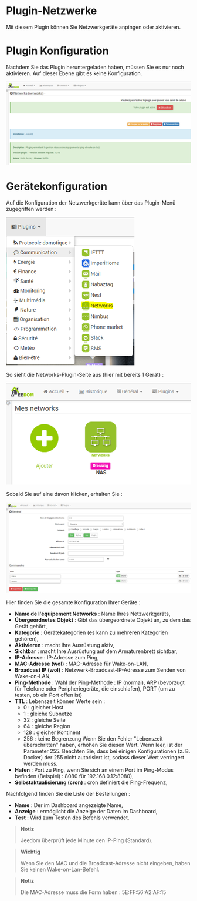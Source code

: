 # Plugin-Netzwerke

Mit diesem Plugin können Sie Netzwerkgeräte anpingen oder aktivieren.

# Plugin Konfiguration 

Nachdem Sie das Plugin heruntergeladen haben, müssen Sie es nur noch aktivieren. Auf dieser Ebene gibt es keine Konfiguration.

![networks](./images/networks.PNG)

# Gerätekonfiguration 

Auf die Konfiguration der Netzwerkgeräte kann über das Plugin-Menü zugegriffen werden :

![networks2](./images/networks2.PNG)

So sieht die Networks-Plugin-Seite aus (hier mit bereits 1 Gerät) :

![networks3](./images/networks3.PNG)

Sobald Sie auf eine davon klicken, erhalten Sie :

![networks4](./images/networks4.PNG)

Hier finden Sie die gesamte Konfiguration Ihrer Geräte :

-   **Name de l'équipement Networks** : Name Ihres Netzwerkgeräts,
-   **Übergeordnetes Objekt** : Gibt das übergeordnete Objekt an, zu dem das Gerät gehört,
-   **Kategorie** : Gerätekategorien (es kann zu mehreren Kategorien gehören),
-   **Aktivieren** : macht Ihre Ausrüstung aktiv,
-   **Sichtbar** : macht Ihre Ausrüstung auf dem Armaturenbrett sichtbar,
-   **IP-Adresse** : IP-Adresse zum Ping,
-   **MAC-Adresse (wol)** : MAC-Adresse für Wake-on-LAN,
-   **Broadcast IP (wol)** : Netzwerk-Broadcast-IP-Adresse zum Senden von Wake-on-LAN,
-   **Ping-Methode** : Wahl der Ping-Methode : IP (normal), ARP (bevorzugt für Telefone oder Peripheriegeräte, die einschlafen), PORT (um zu testen, ob ein Port offen ist)
-   **TTL** : Lebenszeit können Werte sein : 
    - 0 : gleicher Host
    - 1 : gleiche Subnetze
    - 32 : gleiche Seite
    - 64 : gleiche Region
    - 128 : gleicher Kontinent
    - 256 : keine Begrenzung
    Wenn Sie den Fehler "Lebenszeit überschritten" haben, erhöhen Sie diesen Wert. Wenn leer, ist der Parameter 255. Beachten Sie, dass bei einigen Konfigurationen (z. B. Docker) der 255 nicht autorisiert ist, sodass dieser Wert verringert werden muss.
-   **Hafen** : Port zu Ping, wenn Sie sich an einem Port im Ping-Modus befinden (Beispiel) : 8080 für 192.168.0.12:8080),
-   **Selbstaktualisierung (cron)** : cron definiert die Ping-Frequenz,

Nachfolgend finden Sie die Liste der Bestellungen :

-   **Name** : Der im Dashboard angezeigte Name,
-   **Anzeige** : ermöglicht die Anzeige der Daten im Dashboard,
-   **Test** : Wird zum Testen des Befehls verwendet.

> **Notiz**
>
> Jeedom überprüft jede Minute den IP-Ping (Standard).

> **Wichtig**
>
> Wenn Sie den MAC und die Broadcast-Adresse nicht eingeben, haben Sie keinen Wake-on-Lan-Befehl.

> **Notiz**
>
> Die MAC-Adresse muss die Form haben : 5E:FF:56:A2:AF:15
